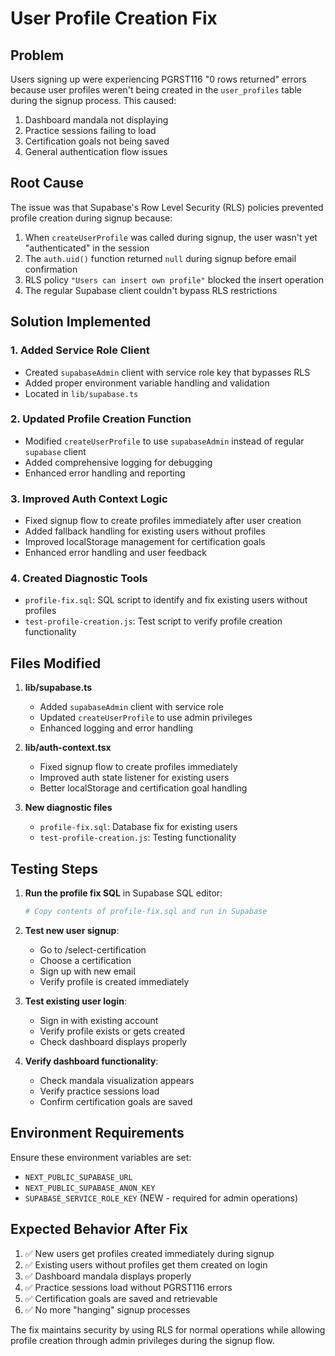 # User Profile Creation Fix

## Problem
Users signing up were experiencing PGRST116 "0 rows returned" errors because user profiles weren't being created in the `user_profiles` table during the signup process. This caused:

1. Dashboard mandala not displaying
2. Practice sessions failing to load  
3. Certification goals not being saved
4. General authentication flow issues

## Root Cause
The issue was that Supabase's Row Level Security (RLS) policies prevented profile creation during signup because:

1. When `createUserProfile` was called during signup, the user wasn't yet "authenticated" in the session
2. The `auth.uid()` function returned `null` during signup before email confirmation
3. RLS policy `"Users can insert own profile"` blocked the insert operation
4. The regular Supabase client couldn't bypass RLS restrictions

## Solution Implemented

### 1. Added Service Role Client
- Created `supabaseAdmin` client with service role key that bypasses RLS
- Added proper environment variable handling and validation
- Located in `lib/supabase.ts`

### 2. Updated Profile Creation Function
- Modified `createUserProfile` to use `supabaseAdmin` instead of regular `supabase` client
- Added comprehensive logging for debugging
- Enhanced error handling and reporting

### 3. Improved Auth Context Logic
- Fixed signup flow to create profiles immediately after user creation
- Added fallback handling for existing users without profiles
- Improved localStorage management for certification goals
- Enhanced error handling and user feedback

### 4. Created Diagnostic Tools
- `profile-fix.sql`: SQL script to identify and fix existing users without profiles
- `test-profile-creation.js`: Test script to verify profile creation functionality

## Files Modified

1. **lib/supabase.ts**
   - Added `supabaseAdmin` client with service role
   - Updated `createUserProfile` to use admin privileges
   - Enhanced logging and error handling

2. **lib/auth-context.tsx** 
   - Fixed signup flow to create profiles immediately
   - Improved auth state listener for existing users
   - Better localStorage and certification goal handling

3. **New diagnostic files**
   - `profile-fix.sql`: Database fix for existing users
   - `test-profile-creation.js`: Testing functionality

## Testing Steps

1. **Run the profile fix SQL** in Supabase SQL editor:
   ```bash
   # Copy contents of profile-fix.sql and run in Supabase
   ```

2. **Test new user signup**:
   - Go to /select-certification
   - Choose a certification 
   - Sign up with new email
   - Verify profile is created immediately

3. **Test existing user login**:
   - Sign in with existing account
   - Verify profile exists or gets created
   - Check dashboard displays properly

4. **Verify dashboard functionality**:
   - Check mandala visualization appears
   - Verify practice sessions load
   - Confirm certification goals are saved

## Environment Requirements

Ensure these environment variables are set:
- `NEXT_PUBLIC_SUPABASE_URL`
- `NEXT_PUBLIC_SUPABASE_ANON_KEY` 
- `SUPABASE_SERVICE_ROLE_KEY` (NEW - required for admin operations)

## Expected Behavior After Fix

1. ✅ New users get profiles created immediately during signup
2. ✅ Existing users without profiles get them created on login
3. ✅ Dashboard mandala displays properly
4. ✅ Practice sessions load without PGRST116 errors
5. ✅ Certification goals are saved and retrievable
6. ✅ No more "hanging" signup processes

The fix maintains security by using RLS for normal operations while allowing profile creation through admin privileges during the signup flow.
